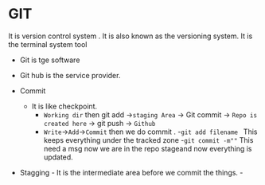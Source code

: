 # GIT 
It is version control system .
It is  also known as the versioning system.
It is the terminal system tool
- Git is tge software
- Git hub is the service provider.

- Commit 
  - It is like checkpoint.
    - `Working dir` then git add ->`staging Area` -> Git commit ->  `Repo is created here` -> git push -> `Github`
    - `Write`->`Add`->`Commit` then we do commit .
    -`git add filename ` This keeps everything under the tracked zone
    -`git commit -m""` This need a msg now we are in the repo stageand now everything is updated.
- Stagging 
       - It is the intermediate area before we commit the things.
       - 

